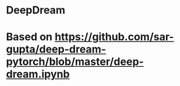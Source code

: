 # DeepDream
# Based on https://github.com/sar-gupta/deep-dream-pytorch/blob/master/deep-dream.ipynb
